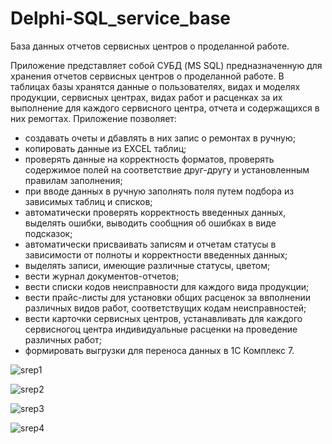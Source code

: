 # Delphi-SQL_service_base
База данных отчетов сервисных центров о проделанной работе.

Приложение представляет собой СУБД (MS SQL) предназначенную для хранения отчетов сервисных центров о проделанной работе.
В таблицах базы хранятся данные о пользователях, видах и моделях продукции, сервисных центрах, видах работ и расценках за их выполнение для каждого сервисного центра, отчета и содержащихся в них ремогтах.
Приложение позволяет:
- создавать очеты и дбавлять в них запис о ремонтах в ручную;
- копировать данные из EXCEL таблиц;
- проверять данные на корректность форматов, проверять содержимое полей на соответствие друг-другу и установленным правилам заполнения;
- при вводе данных в ручную заполнять поля путем подбора из зависимых таблиц и списков;
- автоматически проверять корректность введенных данных, выделять ошибки, выводить сообщния об ошибках в виде подсказок;
- автоматически присваивать записям и отчетам статусы в зависимости от полноты и корректности введенных данных;
- выделять записи, имеющие различные статусы, цветом;
- вести журнал документов-отчетов;
- вести списки кодов неисправности для каждого вида продукции;
- вести прайс-листы для установки общих расценок за ввполнении различных видов работ, соответствущих кодам неисправностей;
- вести карточки сервисных центров, устанавливать для каждого сервисногоц центра индивидуальные расценки на проведение различных работ;
- формировать выгрузки для переноса данных в 1С Комплекс 7.

![srep1](https://github.com/shagi80/Delphi-SQL_service_base/assets/114309458/89e7636d-ca9e-4ccd-843c-0f5c44312d04)

![srep2](https://github.com/shagi80/Delphi-SQL_service_base/assets/114309458/acde6c9f-ba39-486f-a880-34723ce310f8)

![srep3](https://github.com/shagi80/Delphi-SQL_service_base/assets/114309458/82752c68-613d-45de-b3c0-7287feafe783)

![srep4](https://github.com/shagi80/Delphi-SQL_service_base/assets/114309458/0bf306a4-084f-4634-8702-aa7144fea24d)
